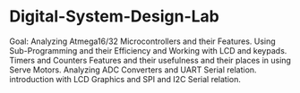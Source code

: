 # Digital-System-Design-Lab

Goal: Analyzing Atmega16/32 Microcontrollers and their Features.
Using Sub-Programming and their Efficiency and Working with LCD and keypads.
Timers and Counters Features and their usefulness and their places in using Serve Motors.
Analyzing ADC Converters and UART Serial relation.
introduction with LCD Graphics and SPI and I2C Serial relation.
